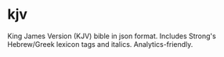 # kjv
King James Version (KJV) bible in json format. Includes Strong's Hebrew/Greek lexicon tags and italics. Analytics-friendly.
